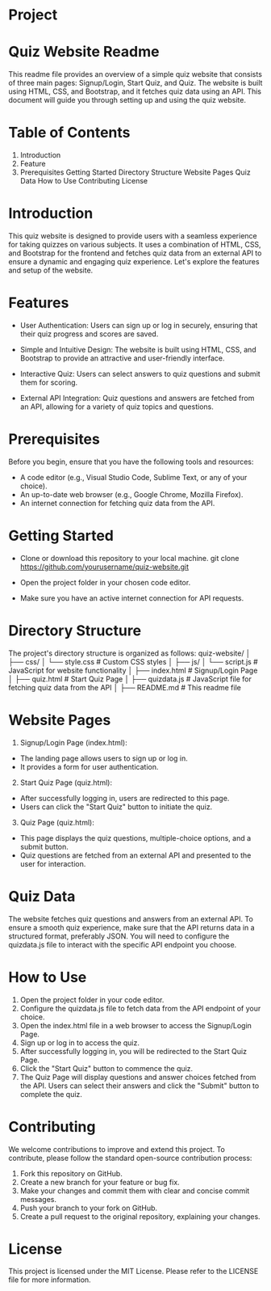 # Project
# Quiz Website Readme
This readme file provides an overview of a simple quiz website that consists of three main pages: Signup/Login, Start Quiz, and Quiz. The website is built using HTML, CSS, and Bootstrap, and it fetches quiz data using an API. This document will guide you through setting up and using the quiz website.


# Table of Contents
1. Introduction
2. Feature
3. Prerequisites
Getting Started
Directory Structure
Website Pages
Quiz Data
How to Use
Contributing
License

# Introduction
This quiz website is designed to provide users with a seamless experience for taking quizzes on various subjects. It uses a combination of HTML, CSS, and Bootstrap for the frontend and fetches quiz data from an external API to ensure a dynamic and engaging quiz experience. Let's explore the features and setup of the website.


# Features
* User Authentication: Users can sign up or log in securely, ensuring that their quiz progress and scores are saved.

* Simple and Intuitive Design: The website is built using HTML, CSS, and Bootstrap to provide an attractive and user-friendly interface.

* Interactive Quiz: Users can select answers to quiz questions and submit them for scoring.

* External API Integration: Quiz questions and answers are fetched from an API, allowing for a variety of quiz topics and questions.

# Prerequisites
Before you begin, ensure that you have the following tools and resources:

* A code editor (e.g., Visual Studio Code, Sublime Text, or any of your choice).
* An up-to-date web browser (e.g., Google Chrome, Mozilla Firefox).
* An internet connection for fetching quiz data from the API.


# Getting Started
* Clone or download this repository to your local machine.
git clone https://github.com/yourusername/quiz-website.git

* Open the project folder in your chosen code editor.

* Make sure you have an active internet connection for API requests.


# Directory Structure
The project's directory structure is organized as follows:
quiz-website/
│
├── css/
│   └── style.css            # Custom CSS styles
│
├── js/
│   └── script.js            # JavaScript for website functionality
│
├── index.html               # Signup/Login Page
│
├── quiz.html                # Start Quiz Page
│
├── quizdata.js              # JavaScript file for fetching quiz data from the API
│
├── README.md                # This readme file



# Website Pages
1. Signup/Login Page (index.html):
* The landing page allows users to sign up or log in.
* It provides a form for user authentication.

2. Start Quiz Page (quiz.html):
* After successfully logging in, users are redirected to this page.
* Users can click the "Start Quiz" button to initiate the quiz.

3. Quiz Page (quiz.html):
* This page displays the quiz questions, multiple-choice options, and a submit button.
* Quiz questions are fetched from an external API and presented to the user for interaction.


# Quiz Data
The website fetches quiz questions and answers from an external API. To ensure a smooth quiz experience, make sure that the API returns data in a structured format, preferably JSON. You will need to configure the quizdata.js file to interact with the specific API endpoint you choose.


# How to Use
1. Open the project folder in your code editor.
2. Configure the quizdata.js file to fetch data from the API endpoint of your choice.
3. Open the index.html file in a web browser to access the Signup/Login Page.
4. Sign up or log in to access the quiz.
5. After successfully logging in, you will be redirected to the Start Quiz Page.
6. Click the "Start Quiz" button to commence the quiz.
7. The Quiz Page will display questions and answer choices fetched from the API. Users can select their answers and click the "Submit" button to complete the quiz.


# Contributing
We welcome contributions to improve and extend this project. To contribute, please follow the standard open-source contribution process:

1. Fork this repository on GitHub.
2. Create a new branch for your feature or bug fix.
3. Make your changes and commit them with clear and concise commit messages.
4. Push your branch to your fork on GitHub.
5. Create a pull request to the original repository, explaining your changes.


# License
This project is licensed under the MIT License. Please refer to the LICENSE file for more information.




